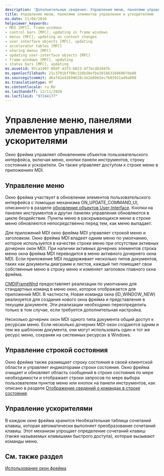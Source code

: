 ```yaml
---
description: 'Дополнительные сведения: Управление меню, панелями управления и ускорителями'
title: Управление меню, панелями элементов управления и ускорителями
ms.date: 11/04/2016
helpviewer_keywords:
- MDI [MFC], frame windows
- control bars [MFC], updating in frame windows
- menus [MFC], updating as context changes
- user interface objects [MFC], updating
- accelerator tables [MFC]
- sharing menus [MFC]
- updating user-interface objects [MFC]
- frame windows [MFC], updating
- status bars [MFC], updating
ms.assetid: 97ca1997-06df-4373-b023-4f7ecd81047b
ms.openlocfilehash: 21c3791bff00c33db50efbe391863169606fde80
ms.sourcegitcommit: d6af41e42699628c3e2e6063ec7b03931a49a098
ms.translationtype: MT
ms.contentlocale: ru-RU
ms.lasthandoff: 12/11/2020
ms.locfileid: "97244177"
---
```

# <a name="managing-menus-control-bars-and-accelerators"></a>Управление меню, панелями элементов управления и ускорителями

Окно фрейма управляет обновлением объектов пользовательского интерфейса, включая меню, кнопки панели инструментов, строку состояния и ускорители. Он также управляет доступом к строке меню в приложениях MDI.

## <a name="managing-menus"></a>Управление меню

Окно фрейма участвует в обновлении элементов пользовательского интерфейса с помощью механизма ON_UPDATE_COMMAND_UI, описанного в разделе [обновление объектов User-Interface](how-to-update-user-interface-objects.md). Кнопки на панелях инструментов и других панелях управления обновляются в цикле бездействия. Пункты меню в раскрывающихся меню в строке меню обновляются непосредственно перед тем, как меню выпадает.

Для приложений MDI окно фрейма MDI управляет строкой меню и заголовком. Окно фрейма MDI владеет одним меню по умолчанию, которое используется в качестве строки меню при отсутствии активных дочерних окон MDI. При наличии активных дочерних элементов строка меню окна фрейма MDI переводится в меню активного дочернего окна MDI. Если приложение MDI поддерживает несколько типов документов, таких как документы диаграмм и листов, каждый тип помещает свои собственные меню в строку меню и изменяет заголовок главного окна фрейма.

[CMDIFrameWnd](reference/cmdiframewnd-class.md) предоставляет реализации по умолчанию для стандартных команд в меню окно, которое отображается для приложений MDI. В частности, Новая команда окна (ID_WINDOW_NEW) реализуется для создания нового окна фрейма и представления в текущем документе. Эти реализации необходимо переопределить только в том случае, если требуется дополнительная настройка.

Несколько дочерних окон MDI одного типа документа общий доступ к ресурсам меню. Если несколько дочерних MDI-окон создаются одним и тем же шаблоном документа, они могут использовать один и тот же ресурс меню, сохраняя на системных ресурсах в Windows.

## <a name="managing-the-status-bar"></a>Управление строкой состояния

Окно фрейма также размещает строку состояния в своей клиентской области и управляет индикаторами строки состояния. Окно фрейма очищает и обновляет область сообщений в строке состояния по мере необходимости и отображает строки запросов по мере выбора пользователем пунктов меню или кнопок на панели инструментов, как описано в разделе [Отображение сведений о командах в строке состояния](how-to-display-command-information-in-the-status-bar.md).

## <a name="managing-accelerators"></a>Управление ускорителями

В каждом окне фрейма хранится Необязательная таблица сочетаний клавиш, которая автоматически выполняет преобразование сочетаний клавиш. Этот механизм упрощает определение сочетаний клавиш (также называемых клавишами быстрого доступа), которые вызывают команды меню.

## <a name="see-also"></a>См. также раздел

[Использование окон фрейма](using-frame-windows.md)
